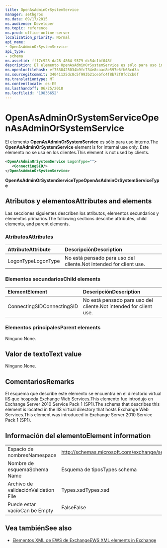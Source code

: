 ```yaml
---
title: OpenAsAdminOrSystemService
manager: sethgros
ms.date: 09/17/2015
ms.audience: Developer
ms.topic: reference
ms.prod: office-online-server
localization_priority: Normal
api_name:
- OpenAsAdminOrSystemService
api_type:
- schema
ms.assetid: fff7c928-da28-4864-9379-dc54c1bf048f
description: El elemento OpenAsAdminOrSystemService es sólo para uso interno. Este elemento no se usa en los clientes.
ms.openlocfilehash: ef7538425034b9fc734e8caac8e597e6fb68cd3a
ms.sourcegitcommit: 34041125dc8c5f993b21cebfc4f8b72f0fd2cb6f
ms.translationtype: MT
ms.contentlocale: es-ES
ms.lasthandoff: 06/25/2018
ms.locfileid: "19836652"
---
```

# <a name="openasadminorsystemservice"></a><span data-ttu-id="a1d90-104">OpenAsAdminOrSystemService</span><span class="sxs-lookup"><span data-stu-id="a1d90-104">OpenAsAdminOrSystemService</span></span>

<span data-ttu-id="a1d90-105">El elemento **OpenAsAdminOrSystemService** es sólo para uso interno.</span><span class="sxs-lookup"><span data-stu-id="a1d90-105">The **OpenAsAdminOrSystemService** element is for internal use only.</span></span> <span data-ttu-id="a1d90-106">Este elemento no se usa en los clientes.</span><span class="sxs-lookup"><span data-stu-id="a1d90-106">This element is not used by clients.</span></span> 
  
```XML
<OpenAsAdminOrSystemService LogonType="">
   <ConnectingSID/>
</OpenAsAdminOrSystemService>
```

 <span data-ttu-id="a1d90-107">**OpenAsAdminOrSystemServiceType**</span><span class="sxs-lookup"><span data-stu-id="a1d90-107">**OpenAsAdminOrSystemServiceType**</span></span>
## <a name="attributes-and-elements"></a><span data-ttu-id="a1d90-108">Atributos y elementos</span><span class="sxs-lookup"><span data-stu-id="a1d90-108">Attributes and elements</span></span>

<span data-ttu-id="a1d90-109">Las secciones siguientes describen los atributos, elementos secundarios y elementos primarios.</span><span class="sxs-lookup"><span data-stu-id="a1d90-109">The following sections describe attributes, child elements, and parent elements.</span></span>
  
### <a name="attributes"></a><span data-ttu-id="a1d90-110">Atributos</span><span class="sxs-lookup"><span data-stu-id="a1d90-110">Attributes</span></span>

|<span data-ttu-id="a1d90-111">**Attribute**</span><span class="sxs-lookup"><span data-stu-id="a1d90-111">**Attribute**</span></span>|<span data-ttu-id="a1d90-112">**Descripción**</span><span class="sxs-lookup"><span data-stu-id="a1d90-112">**Description**</span></span>|
|:-----|:-----|
|<span data-ttu-id="a1d90-113">LogonType</span><span class="sxs-lookup"><span data-stu-id="a1d90-113">LogonType</span></span>  <br/> |<span data-ttu-id="a1d90-114">No está pensado para uso del cliente.</span><span class="sxs-lookup"><span data-stu-id="a1d90-114">Not intended for client use.</span></span>  <br/> |
   
### <a name="child-elements"></a><span data-ttu-id="a1d90-115">Elementos secundarios</span><span class="sxs-lookup"><span data-stu-id="a1d90-115">Child elements</span></span>

|<span data-ttu-id="a1d90-116">**Element**</span><span class="sxs-lookup"><span data-stu-id="a1d90-116">**Element**</span></span>|<span data-ttu-id="a1d90-117">**Descripción**</span><span class="sxs-lookup"><span data-stu-id="a1d90-117">**Description**</span></span>|
|:-----|:-----|
|<span data-ttu-id="a1d90-118">ConnectingSID</span><span class="sxs-lookup"><span data-stu-id="a1d90-118">ConnectingSID</span></span>  <br/> |<span data-ttu-id="a1d90-119">No está pensado para uso del cliente.</span><span class="sxs-lookup"><span data-stu-id="a1d90-119">Not intended for client use.</span></span>  <br/> |
   
### <a name="parent-elements"></a><span data-ttu-id="a1d90-120">Elementos principales</span><span class="sxs-lookup"><span data-stu-id="a1d90-120">Parent elements</span></span>

<span data-ttu-id="a1d90-121">Ninguno.</span><span class="sxs-lookup"><span data-stu-id="a1d90-121">None.</span></span>
  
## <a name="text-value"></a><span data-ttu-id="a1d90-122">Valor de texto</span><span class="sxs-lookup"><span data-stu-id="a1d90-122">Text value</span></span>

<span data-ttu-id="a1d90-123">Ninguno.</span><span class="sxs-lookup"><span data-stu-id="a1d90-123">None.</span></span>
  
## <a name="remarks"></a><span data-ttu-id="a1d90-124">Comentarios</span><span class="sxs-lookup"><span data-stu-id="a1d90-124">Remarks</span></span>

<span data-ttu-id="a1d90-125">El esquema que describe este elemento se encuentra en el directorio virtual IIS que hospeda Exchange Web Services.This elemento fue introdujo en Exchange Server 2010 Service Pack 1 (SP1).</span><span class="sxs-lookup"><span data-stu-id="a1d90-125">The schema that describes this element is located in the IIS virtual directory that hosts Exchange Web Services.This element was introduced in Exchange Server 2010 Service Pack 1 (SP1).</span></span>
  
## <a name="element-information"></a><span data-ttu-id="a1d90-126">Información del elemento</span><span class="sxs-lookup"><span data-stu-id="a1d90-126">Element information</span></span>

|||
|:-----|:-----|
|<span data-ttu-id="a1d90-127">Espacio de nombres</span><span class="sxs-lookup"><span data-stu-id="a1d90-127">Namespace</span></span>  <br/> |http://schemas.microsoft.com/exchange/services/2006/types  <br/> |
|<span data-ttu-id="a1d90-128">Nombre de esquema</span><span class="sxs-lookup"><span data-stu-id="a1d90-128">Schema Name</span></span>  <br/> |<span data-ttu-id="a1d90-129">Esquema de tipos</span><span class="sxs-lookup"><span data-stu-id="a1d90-129">Types schema</span></span>  <br/> |
|<span data-ttu-id="a1d90-130">Archivo de validación</span><span class="sxs-lookup"><span data-stu-id="a1d90-130">Validation File</span></span>  <br/> |<span data-ttu-id="a1d90-131">Types.xsd</span><span class="sxs-lookup"><span data-stu-id="a1d90-131">Types.xsd</span></span>  <br/> |
|<span data-ttu-id="a1d90-132">Puede estar vacío</span><span class="sxs-lookup"><span data-stu-id="a1d90-132">Can be Empty</span></span>  <br/> |<span data-ttu-id="a1d90-133">False</span><span class="sxs-lookup"><span data-stu-id="a1d90-133">False</span></span>  <br/> |
   
## <a name="see-also"></a><span data-ttu-id="a1d90-134">Vea también</span><span class="sxs-lookup"><span data-stu-id="a1d90-134">See also</span></span>



- [<span data-ttu-id="a1d90-135">Elementos XML de EWS de Exchange</span><span class="sxs-lookup"><span data-stu-id="a1d90-135">EWS XML elements in Exchange</span></span>](ews-xml-elements-in-exchange.md)

